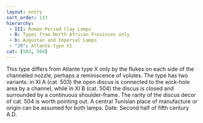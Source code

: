 ```yaml
---
layout: entry
sort_order: 133
hierarchy:
 - III: Roman-Period Clay Lamps
 - B: Types from North African Provinces only
 - b: Augustan and Imperial Lamps
 - "29": Atlante type XI
cat: [503, 504]
---
```


This type differs from Atlante type X only by the flukes on each side of the channeled nozzle, perhaps a reminiscence of volutes. The type has two variants: in XI A (cat. 503) the open discus is connected to the wick-hole area by a channel, while in XI B (cat. 504) the discus is closed and surrounded by a continuous shoulder-frame. The rarity of the discus decor of cat. 504 is worth pointing out. A central Tunisian place of manufacture or origin can be assumed for both lamps. Date: Second half of fifth century A.D.
